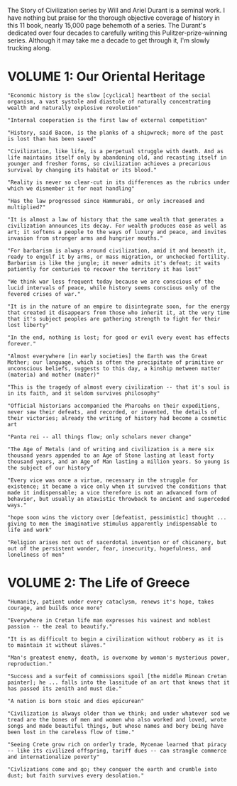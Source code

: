 The Story of Civilization series by Will and Ariel Durant is a seminal work. I have nothing but praise for the thorough objective coverage of history in this 11 book, nearly 15,000 page behemoth of a series. The Durant's dedicated over four decades to carefully writing this Pulitzer-prize-winning series. Although it may take me a decade to get through it, I'm slowly trucking along.

# VOLUME 1: Our Oriental Heritage


    "Economic history is the slow [cyclical] heartbeat of the social organism, a vast systole and diastole of naturally concentrating wealth and naturally explosive revolution"

    "Internal cooperation is the first law of external competition"

    "History, said Bacon, is the planks of a shipwreck; more of the past is lost than has been saved"

    "Civilization, like life, is a perpetual struggle with death. And as life maintains itself only by abandoning old, and recasting itself in younger and fresher forms, so civilization achieves a precarious survival by changing its habitat or its blood."

    "Reality is never so clear-cut in its differences as the rubrics under which we dismember it for neat handling"

    "Has the law progressed since Hammurabi, or only increased and multiplied?"

    "It is almost a law of history that the same wealth that generates a civilization announces its decay. For wealth produces ease as well as art; it softens a people to the ways of luxury and peace, and invites invasion from stronger arms and hungrier mouths."

    "For barbarism is always around civilization, amid it and beneath it, ready to engulf it by arms, or mass migration, or unchecked fertility. Barbarism is like the jungle; it never admits it's defeat; it waits patiently for centuries to recover the territory it has lost"

    "We think war less frequent today because we are conscious of the lucid intervals of peace, while history seems conscious only of the fevered crises of war."

    "It is in the nature of an empire to disintegrate soon, for the energy that created it disappears from those who inherit it, at the very time that it's subject peoples are gathering strength to fight for their lost liberty"

    "In the end, nothing is lost; for good or evil every event has effects forever."

    "Almost everywhere [in early societies] the Earth was the Great Mother; our language, which is often the precipitate of primitive or unconscious beliefs, suggests to this day, a kinship metween matter (materia) and mother (mater)"

    "This is the tragedy of almost every civilization -- that it's soul is in its faith, and it seldom survives philosophy"

    "Official historians accompanied the Pharoahs on their expeditions, never saw their defeats, and recorded, or invented, the details of their victories; already the writing of history had become a cosmetic art

    "Panta rei -- all things flow; only scholars never change"

    "The Age of Metals (and of writing and civilization is a mere six thousand years appended to an Age of Stone lasting at least forty thousand years, and an Age of Man lasting a million years. So young is the subject of our history”

    "Every vice was once a virtue, necessary in the struggle for existence; it became a vice only when it survived the conditions that made it indispensable; a vice therefore is not an advanced form of behavior, but usually an atavistic throwback to ancient and superceded ways."

    "hope soon wins the victory over [defeatist, pessimistic] thought ... giving to men the imaginative stimulus apparently indispensable to life and work"

    "Religion arises not out of sacerdotal invention or of chicanery, but out of the persistent wonder, fear, insecurity, hopefulness, and loneliness of men"


# VOLUME 2: The Life of Greece


    "Humanity, patient under every cataclysm, renews it's hope, takes courage, and builds once more"

    "Everywhere in Cretan life man expresses his vainest and noblest passion -- the zeal to beautify."

    "It is as difficult to begin a civilization without robbery as it is to maintain it without slaves."

    "Man's greatest enemy, death, is overxome by woman's mysterious power, reproduction."

    "Success and a surfeit of commissions spoil [the middle Minoan Cretan painter]; he ... falls into the lassitude of an art that knows that it has passed its zenith and must die."

    "A nation is born stoic and dies epicurean"

    "Civilization is always older than we think; and under whatever sod we tread are the bones of men and women who also worked and loved, wrote songs and made beautiful things, but whose names and bery being have been lost in the careless flow of time."

    "Seeing Crete grow rich on orderly trade, Mycenae learned that piracy -- like its civilized offspring, tariff dues -- can strangle commerce and internationalize poverty"

    "Civlizations come and go; they conquer the earth and crumble into dust; but faith survives every desolation."
